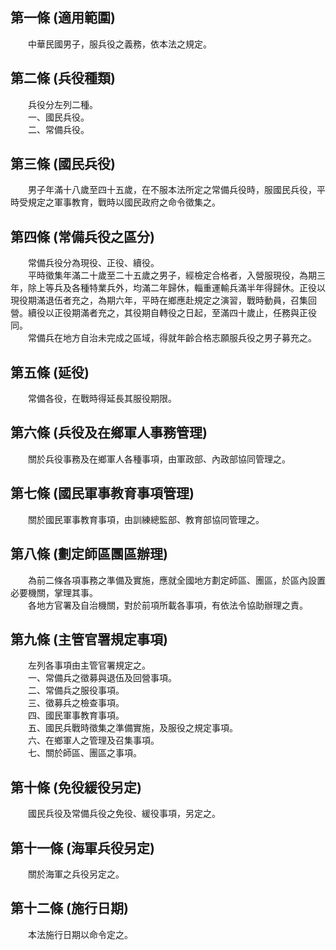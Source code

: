 第一條 (適用範圍)
-----------------
　　中華民國男子，服兵役之義務，依本法之規定。  


第二條 (兵役種類)
-----------------
　　兵役分左列二種。  
　　一、國民兵役。  
　　二、常備兵役。  


第三條 (國民兵役)
-----------------
　　男子年滿十八歲至四十五歲，在不服本法所定之常備兵役時，服國民兵役，平時受規定之軍事教育，戰時以國民政府之命令徵集之。  


第四條 (常備兵役之區分)
-----------------------
　　常備兵役分為現役、正役、續役。  
　　平時徵集年滿二十歲至二十五歲之男子，經檢定合格者，入營服現役，為期三年，除上等兵及各種特業兵外，均滿二年歸休，輜重運輸兵滿半年得歸休。正役以現役期滿退伍者充之，為期六年，平時在鄉應赴規定之演習，戰時動員，召集回營。續役以正役期滿者充之，其役期自轉役之日起，至滿四十歲止，任務與正役同。  
　　常備兵在地方自治未完成之區域，得就年齡合格志願服兵役之男子募充之。  


第五條 (延役)
-------------
　　常備各役，在戰時得延長其服役期限。  


第六條 (兵役及在鄉軍人事務管理)
-------------------------------
　　關於兵役事務及在鄉軍人各種事項，由軍政部、內政部協同管理之。  


第七條 (國民軍事教育事項管理)
-----------------------------
　　關於國民軍事教育事項，由訓練總監部、教育部協同管理之。  


第八條 (劃定師區團區辦理)
-------------------------
　　為前二條各項事務之準備及實施，應就全國地方劃定師區、團區，於區內設置必要機關，掌理其事。  
　　各地方官署及自治機關，對於前項所載各事項，有依法令協助辦理之責。  


第九條 (主管官署規定事項)
-------------------------
　　左列各事項由主管官署規定之。  
　　一、常備兵之徵募與退伍及回營事項。  
　　二、常備兵之服役事項。  
　　三、徵募兵之檢查事項。  
　　四、國民軍事教育事項。  
　　五、國民兵戰時徵集之準備實施，及服役之規定事項。  
　　六、在鄉軍人之管理及召集事項。  
　　七、關於師區、團區之事項。  


第十條 (免役緩役另定)
---------------------
　　國民兵役及常備兵役之免役、緩役事項，另定之。  


第十一條 (海軍兵役另定)
-----------------------
　　關於海軍之兵役另定之。  


第十二條 (施行日期)
-------------------
　　本法施行日期以命令定之。